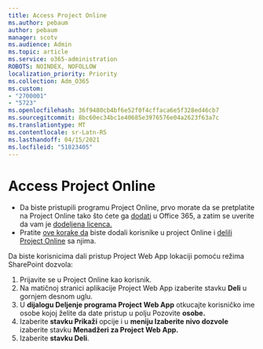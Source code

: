 ```yaml
---
title: Access Project Online
ms.author: pebaum
author: pebaum
manager: scotv
ms.audience: Admin
ms.topic: article
ms.service: o365-administration
ROBOTS: NOINDEX, NOFOLLOW
localization_priority: Priority
ms.collection: Adm_O365
ms.custom:
- "2700001"
- "5723"
ms.openlocfilehash: 36f9480cb4bf6e52f0f4cffaca6e5f328ed46cb7
ms.sourcegitcommit: 8bc60ec34bc1e40685e3976576e04a2623f63a7c
ms.translationtype: MT
ms.contentlocale: sr-Latn-RS
ms.lasthandoff: 04/15/2021
ms.locfileid: "51823405"
---
```

# <a name="access-project-online"></a>Access Project Online

- Da biste pristupili programu Project Online, prvo morate da se pretplatite na Project Online tako što ćete ga [dodati](https://docs.microsoft.com/ProjectOnline/get-started-with-project-online) u Office 365, a zatim se uverite da vam je [dodeljena licenca.](https://docs.microsoft.com/ProjectOnline/step-1-sign-up-for-project-online#next-make-sure-you-can-get-in)
- Pratite [ove korake da](https://docs.microsoft.com/ProjectOnline/step-2-add-people-to-project-online) biste dodali korisnike u project Online i [delili Project Online](https://docs.microsoft.com/ProjectOnline/step-2-add-people-to-project-online#4-finally-share-project-online-with-the-people-you-added) sa njima.

Da biste korisnicima dali pristup Project Web App lokaciji pomoću režima SharePoint dozvola:

1. Prijavite se u Project Online kao korisnik.
2. Na matičnoj stranici aplikacije Project Web App izaberite stavku **Deli** u gornjem desnom uglu.
3. U **dijalogu Deljenje programa Project Web App** otkucajte korisničko ime osobe kojoj želite da date pristup u polju Pozovite **osobe.**
4. Izaberite **stavku Prikaži** opcije i u **meniju Izaberite nivo dozvole** izaberite stavku **Menadžeri za Project Web App.**
5. Izaberite **stavku Deli**.
